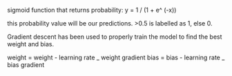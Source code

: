 sigmoid function that returns probability:
y = 1 / (1 + e^ (-x))

this probability value will be our predictions. >0.5 is labelled as 1, else 0.

Gradient descent has been used to properly train the model to find the best weight and bias.

weight = weight - learning rate _ weight gradient
bias = bias - learning rate _ bias gradient
